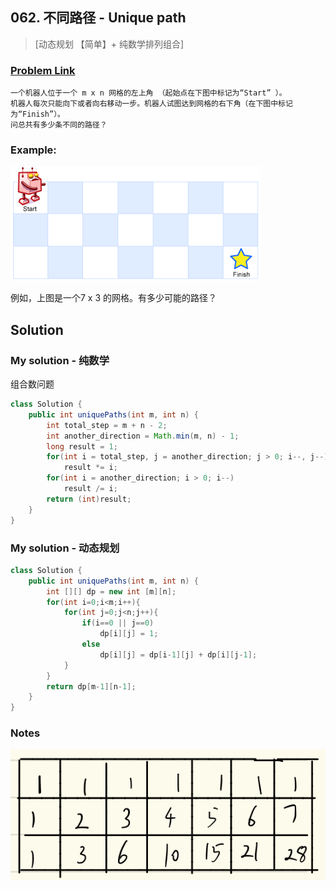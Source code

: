 ## 062. 不同路径 - Unique path 

> [动态规划 【简单】+ 纯数学排列组合]

### [Problem Link](https://leetcode-cn.com/problems/unique-paths/)
	一个机器人位于一个 m x n 网格的左上角 （起始点在下图中标记为“Start” ）。
	机器人每次只能向下或者向右移动一步。机器人试图达到网格的右下角（在下图中标记为“Finish”）。
	问总共有多少条不同的路径？

### Example:

![img](../pics/62-2.png)

例如，上图是一个7 x 3 的网格。有多少可能的路径？

## Solution
### My solution - 纯数学

组合数问题

```java
class Solution {
    public int uniquePaths(int m, int n) {
        int total_step = m + n - 2;
        int another_direction = Math.min(m, n) - 1;
        long result = 1;
        for(int i = total_step, j = another_direction; j > 0; i--, j--) 
        	result *= i;
        for(int i = another_direction; i > 0; i--)
        	result /= i;
        return (int)result;
    }
}
```
### My solution - 动态规划

```java
class Solution {
    public int uniquePaths(int m, int n) {
        int [][] dp = new int [m][n];
        for(int i=0;i<m;i++){
            for(int j=0;j<n;j++){
                if(i==0 || j==0)
                    dp[i][j] = 1;
                else
                    dp[i][j] = dp[i-1][j] + dp[i][j-1];
            }
        }
        return dp[m-1][n-1];
    }
}
```

### Notes

![img](../pics/62-1.png)

